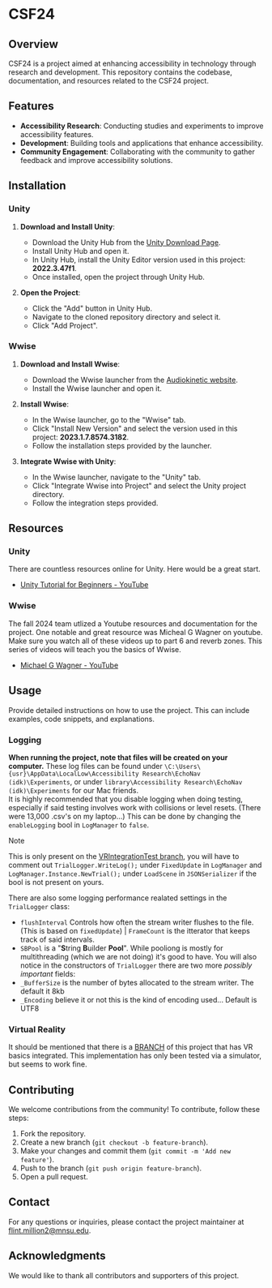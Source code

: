 # CSF24

## Overview
CSF24 is a project aimed at enhancing accessibility in technology through research and development. This repository contains the codebase, documentation, and resources related to the CSF24 project.

## Features
- **Accessibility Research**: Conducting studies and experiments to improve accessibility features.
- **Development**: Building tools and applications that enhance accessibility.
- **Community Engagement**: Collaborating with the community to gather feedback and improve accessibility solutions.

## Installation

### Unity
1. **Download and Install Unity**:
   - Download the Unity Hub from the [Unity Download Page](https://unity3d.com/get-unity/download).
   - Install Unity Hub and open it.
   - In Unity Hub, install the Unity Editor version used in this project: **2022.3.47f1**.
   - Once installed, open the project through Unity Hub.

2. **Open the Project**:
   - Click the "Add" button in Unity Hub.
   - Navigate to the cloned repository directory and select it.
   - Click "Add Project".

### Wwise
1. **Download and Install Wwise**:
   - Download the Wwise launcher from the [Audiokinetic website](https://www.audiokinetic.com/downloads/).
   - Install the Wwise launcher and open it.

2. **Install Wwise**:
   - In the Wwise launcher, go to the "Wwise" tab.
   - Click "Install New Version" and select the version used in this project: **2023.1.7.8574.3182**.
   - Follow the installation steps provided by the launcher.

3. **Integrate Wwise with Unity**:
   - In the Wwise launcher, navigate to the "Unity" tab.
   - Click "Integrate Wwise into Project" and select the Unity project directory.
   - Follow the integration steps provided.

## Resources

### Unity
There are countless resources online for Unity. Here would be a great start.
- [Unity Tutorial for Beginners - YouTube](https://www.youtube.com/watch?v=X367yDYmogo)

### Wwise
The fall 2024 team utlized a Youtube resources and documentation for the project. One notable and great resource was Micheal G Wagner on youtube. Make sure you watch all of these videos up to part 6 and reverb zones. This series of videos will teach you the basics of Wwise.
- [Michael G Wagner - YouTube](https://www.youtube.com/watch?v=OchYfH0wb0U&list=PLzlEBXWjqM97U5rHMERc82sTXRBoSB_Fu)

## Usage
Provide detailed instructions on how to use the project. This can include examples, code snippets, and explanations.



### Logging
**When running the project, note that files will be created on your computer.** These log files can be found under `\C:\Users\{usr}\AppData\LocalLow\Accessibility Research\EchoNav (idk)\Experiments`, or under `library\Accessibility Research\EchoNav (idk)\Experiments` for our Mac friends. </br>
It is highly recommended that you disable logging when doing testing, especially if said testing involves work with collisions or level resets. (There were 13,000 .csv's on my laptop...) This can be done by changing the `enableLogging` bool in `LogManager` to `false`.</br>

> [!NOTE]
> This is only present on the [VRIntegrationTest branch](https://github.com/AccessibilityResearch/CSF24/tree/VR-Integration-Test), you will have to comment out `TrialLogger.WriteLog();` under `FixedUpdate` in `LogManager` and `LogManager.Instance.NewTrial();` under `LoadScene` in `JSONSerializer` if the bool is not present on yours.

There are also some logging performance realated settings in the `TrialLogger` class:
- `flushInterval` Controls how often the stream writer flushes to the file. (This is based on `fixedUpdate`) | `FrameCount` is the itterator that keeps track of said intervals.
- `SBPool` is a "**S**tring **B**uilder **Pool**". While pooliong is mostly for multithreading (which we are not doing) it's good to have.
You will also notice in the constructors of `TrialLogger` there are two more *possibly important* fields:
- `_BufferSize` is the number of bytes allocated to the stream writer. The default it 8kb
- `_Encoding` believe it or not this is the kind of encoding used... Default is UTF8
  </br>

### Virtual Reality
It should be mentioned that there is a [BRANCH](https://github.com/AccessibilityResearch/CSF24/tree/VR-Integration-Test) of this project that has VR basics integrated. This implementation has only been tested via a simulator, but seems to work fine. 

## Contributing
We welcome contributions from the community! To contribute, follow these steps:

1. Fork the repository.
2. Create a new branch (`git checkout -b feature-branch`).
3. Make your changes and commit them (`git commit -m 'Add new feature'`).
4. Push to the branch (`git push origin feature-branch`).
5. Open a pull request.


## Contact
For any questions or inquiries, please contact the project maintainer at [flint.million2@mnsu.edu](mailto:flint.million2@mnsu.edu).

## Acknowledgments
We would like to thank all contributors and supporters of this project.
